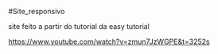 #Site_responsivo

site feito a partir do tutorial da easy tutorial 


https://www.youtube.com/watch?v=zmun7JzWGPE&t=3252s
